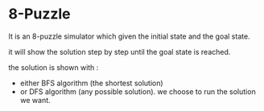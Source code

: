 # 8-Puzzle
It is an 8-puzzle simulator which given the initial state and the goal state.

it will show the solution step by step until the goal state is reached.

the solution is shown with :
- either BFS algorithm (the shortest solution)
- or DFS algorithm (any possible solution).
we choose to run the solution we want.
